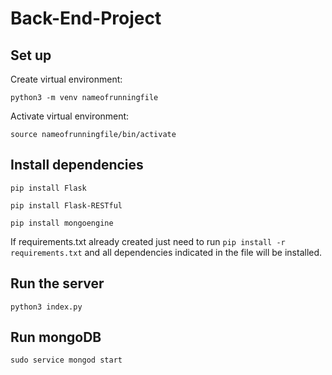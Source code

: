 # Back-End-Project

## Set up

Create virtual environment:

```
python3 -m venv nameofrunningfile
```

Activate virtual environment:

```
source nameofrunningfile/bin/activate
```

## Install dependencies

```
pip install Flask
```

```
pip install Flask-RESTful
```

```
pip install mongoengine
```

If requirements.txt already created just need to run `pip install -r requirements.txt` and all dependencies indicated in the file will be installed.

## Run the server

```
python3 index.py
```

## Run mongoDB

```
sudo service mongod start
```
